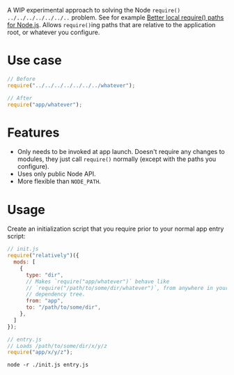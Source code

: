 A WIP experimental approach to solving the Node `require()` `../../../../../../..` problem. See for example [Better local require() paths for Node.js](https://gist.github.com/branneman/8048520). Allows `require()`ing paths that are relative to the application root, or whatever you configure.

# Use case

```js
// Before
require("../../../../../../../whatever");

// After
require("app/whatever");
```

# Features
* Only needs to be invoked at app launch. Doesn't require any changes to modules, they just call `require()` normally (except with the paths you configure).
* Uses only public Node API.
* More flexible than `NODE_PATH`.

# Usage

Create an initialization script that you require prior to your normal app entry script:

```js
// init.js
require("relatively")({
  mods: [
    {
      type: "dir",
      // Makes `require("app/whatever")` behave like
      // `require("/path/to/some/dir/whatever")`, from anywhere in your
      // dependency tree.
      from: "app",
      to: "/path/to/some/dir",
    },
  ]
});
```

```js
// entry.js
// Loads /path/to/some/dir/x/y/z
require("app/x/y/z");
```

`node -r ./init.js entry.js`
